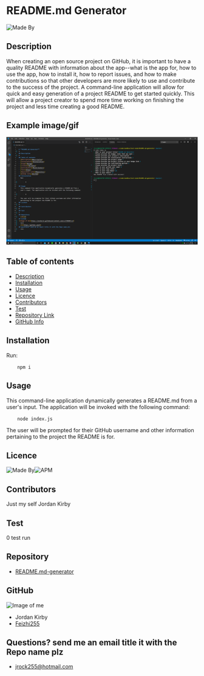 
# **README.md Generator**
![Made By](https://img.shields.io/badge/Made%20by-Jordan%20Kirby-red)
## Description 
When creating an open source project on GitHub, it is important to have a quality README with information about the app--what is the app for, how to use the app, how to install it, how to report issues, and how to make contributions so that other developers are more likely to use and contribute to the success of the project. A command-line application will allow for quick and easy generation of a project README to get started quickly. This will allow a project creator to spend more time working on finishing the project and less time creating a good README.

## Example image/gif

![Example of application](./assests/image/README-exapmle.png)

## Table of contents
- [Description](#Description)
- [Installation](#Installation)
- [Usage](#Usage)
- [Licence](#Licence)
- [Contributors](#Contributors)
- [Test](#Test)
- [Repository Link](#Repository)
- [GitHub Info](#GitHub) 
## Installation
  Run:

        npm i
        
## Usage
  This command-line application dynamically generates a README.md from a user's input. The application will be invoked with the following command:

        node index.js

  The user will be prompted for their GitHub username and other information pertaining to the project the README is for.
## Licence
![Made By](https://img.shields.io/badge/Made%20by-Jordan%20Kirby-red)![APM](https://img.shields.io/apm/l/npm)
## Contributors
Just my self Jordan Kirby
## Test
0 test run
## Repository
- [README.md-generator](https://github.com/Feizhi255/README.md-generator)
## GitHub
![Image of me](https://avatars2.githubusercontent.com/u/64999600?v=4)
- Jordan Kirby
- [Feizhi255](https://github.com/Feizhi255)
## Questions? send me an email title it with the Repo name plz
- <jrock255@hotmail.com>
